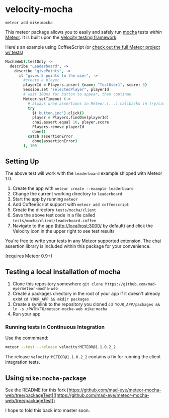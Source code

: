 # velocity-mocha

`meteor add mike:mocha`

This meteor package allows you to easily and safely run [mocha](http://mochajs.org/) tests *within* [Meteor](https://www.meteor.com). It is built upon the [Velocity testing framework](https://github.com/meteor-velocity/velocity).

Here's an example using CoffeeScript (or [check out the full Meteor project w/ tests](https://github.com/mad-eye/leaderboard-mocha))

```coffeescript
MochaWeb?.testOnly ->
  describe "Leaderboard", ->
    describe "givePoints", ->
      it "gives 5 points to the user", ->
        #create a player
        playerId = Players.insert {name: "TestUser1", score: 5}
        Session.set "selectedPlayer", playerId
        # wait 100ms for button to appear, then continue
        Meteor.setTimeout (->
          # always wrap assertions in Meteor.(...) callbacks in try/catch blocks
          try
            $('button.inc').click()
            player = Players.findOne(playerId)
            chai.assert.equal 10, player.score
            Players.remove playerId
            done()
          catch assertionError
            done(assertionError)
        ), 100
```

## Setting Up

The above test will work with the `leaderboard` example shipped with Meteor 1.0.

1. Create the app with `meteor create --example leaderboard`
2. Change the current working directory to `leaderboard`
3. Start the app by running `meteor`
4. Add CoffeeScript support with `meteor add coffeescript`
5. Create the directory `tests/mocha/client`
6. Save the above test code in a file called `tests/mocha/client/leaderboard.coffee`
7. Navigate to the app (<http://localhost:3000/> by default) and click the Velocity icon in the upper right to see test results

You're free to write your tests in any Meteor supported extension. The [chai](http://chaijs.com/) assertion library is included within this package for your convenience.

(requires Meteor 0.9+)

## Testing a local installation of mocha

1. Clone this repository somewhere `git clone https://github.com/mad-eye/meteor-mocha-web`
2. Create a packages directory in the root of your app if it doesn't already exist `cd YOUR_APP && mkdir packages`
3. Create a symlink to the repository you cloned `cd YOUR_APP/packages && ln -s /PATH/TO/meteor-mocha-web mike:mocha`
4. Run your app

### Running tests in Continuous Integration

Use the commmand:

```bash
meteor --test --release velocity:METEOR@1.1.0.2_2
```

The release `velocity:METEOR@1.1.0.2_2` contains a fix for running
the client integration tests.

## Using `mike:mocha-package`
See the README for this fork [https://github.com/mad-eye/meteor-mocha-web/tree/packageTest]([https://github.com/mad-eye/meteor-mocha-web/tree/packageTest])

I hope to fold this back into master soon.
